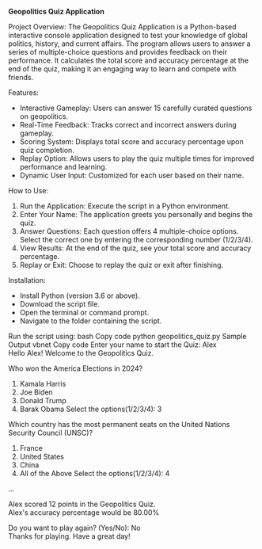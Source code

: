 **Geopolitics Quiz Application**

Project Overview:
The Geopolitics Quiz Application is a Python-based interactive console application designed to test your knowledge of global politics, history, and current affairs. The program allows users to answer a series of multiple-choice questions and provides feedback on their performance. It calculates the total score and accuracy percentage at the end of the quiz, making it an engaging way to learn and compete with friends.

Features:
* Interactive Gameplay: Users can answer 15 carefully curated questions on geopolitics.
* Real-Time Feedback: Tracks correct and incorrect answers during gameplay.
* Scoring System: Displays total score and accuracy percentage upon quiz completion.
* Replay Option: Allows users to play the quiz multiple times for improved performance and learning.
* Dynamic User Input: Customized for each user based on their name.

How to Use:
1. Run the Application: Execute the script in a Python environment.
2. Enter Your Name: The application greets you personally and begins the quiz.
3. Answer Questions: Each question offers 4 multiple-choice options. Select the correct one by entering the corresponding number (1/2/3/4).
4. View Results: At the end of the quiz, see your total score and accuracy percentage.
5. Replay or Exit: Choose to replay the quiz or exit after finishing.

Installation:
* Install Python (version 3.6 or above).
* Download the script file.
* Open the terminal or command prompt.
* Navigate to the folder containing the script.

Run the script using:
bash
Copy code
python geopolitics_quiz.py
Sample Output
vbnet
Copy code
Enter your name to start the Quiz: Alex  
Hello Alex! Welcome to the Geopolitics Quiz.

Who won the America Elections in 2024?
1. Kamala Harris
2. Joe Biden
3. Donald Trump
4. Barak Obama 
Select the options(1/2/3/4): 3

Which country has the most permanent seats on the United Nations Security Council (UNSC)?
1. France
2. United States
3. China
4. All of the Above 
Select the options(1/2/3/4): 4

...

Alex scored 12 points in the Geopolitics Quiz.  
Alex's accuracy percentage would be 80.00%

Do you want to play again? (Yes/No): No  
Thanks for playing. Have a great day!
